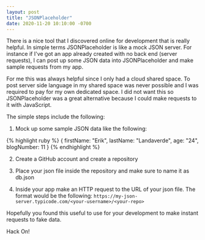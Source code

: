 ```yaml
---
layout: post
title: "JSONPlaceholder"
date: 2020-11-20 10:10:00 -0700
---
```

There is a nice tool that I discovered online for development that is really helpful. In simple terms JSONPlaceholder is like a mock JSON server. For instance if I've got an app already created with no back end (server requests), I can post up some JSON data into JSONPlaceholder and make sample requests from my app. 

For me this was always helpful since I only had a cloud shared space. To post server side language in my shared space was never possible and I was required to pay for my own dedicated space. I did not want this so JSONPlaceholder was a great alternative because I could make requests to it with JavaScript.

The simple steps include the following:

1) Mock up some sample JSON data like the following:

{% highlight ruby %}
{
    firstName: "Erik",
    lastName: "Landaverde",
    age: "24",
    blogNumber: 11
}
{% endhighlight %}

2) Create a GitHub account and create a repository

3) Place your json file inside the repository and make sure to name it as db.json

4) Inside your app make an HTTP request to the URL of your json file. The format would be the following: `https://my-json-server.typicode.com/<your-username>/<your-repo>`

Hopefully you found this useful to use for your development to make instant requests to fake data.

Hack On!
